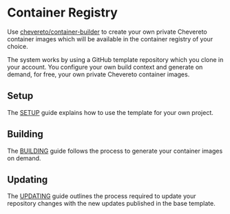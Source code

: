 # Container Registry

Use [chevereto/container-builder](https://github.com/chevereto/container-builder) to create your own private Chevereto container images which will be available in the container registry of your choice.

The system works by using a GitHub template repository which you clone in your account. You configure your own build context and generate on demand, for free, your own private Chevereto container images.

## Setup

The [SETUP](https://github.com/Chevereto/container-builder/blob/main/SETUP.md) guide explains how to use the template for your own project.

## Building

The [BUILDING](https://github.com/Chevereto/container-builder/blob/main/BUILDING.md) guide follows the process to generate your container images on demand.

## Updating

The [UPDATING](https://github.com/Chevereto/container-builder/blob/main/UPDATING.md) guide outlines the process required to update your repository changes with the new updates published in the base template.

